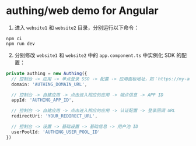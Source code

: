 # authing/web demo for Angular


1. 进入 `website1` 和 `website2` 目录，分别运行以下命令：

``` shell
npm ci
npm run dev
```

2. 分别修改 `website1` 和 `website2` 中的 `app.component.ts` 中实例化 SDK 的配置：

``` typescript
private authing = new Authing({
  // 控制台 -> 应用 -> 单点登录 SSO -> 配置 -> 应用面板地址，如：https://my-awesome-sso.authing.cn
  domain: 'AUTHING_DOMAIN_URL',

  // 控制台 -> 自建应用 -> 点击进入相应的应用 -> 端点信息 -> APP ID
  appId: 'AUTHING_APP_ID',

  // 控制台 -> 自建应用 -> 点击进入相应的应用 -> 认证配置 -> 登录回调 URL
  redirectUri: 'YOUR_REDIRECT_URL',

  // 控制台 -> 设置 -> 基础设置 -> 基础信息 -> 用户池 ID
  userPoolId: 'AUTHING_USER_POOL_ID'
})
```